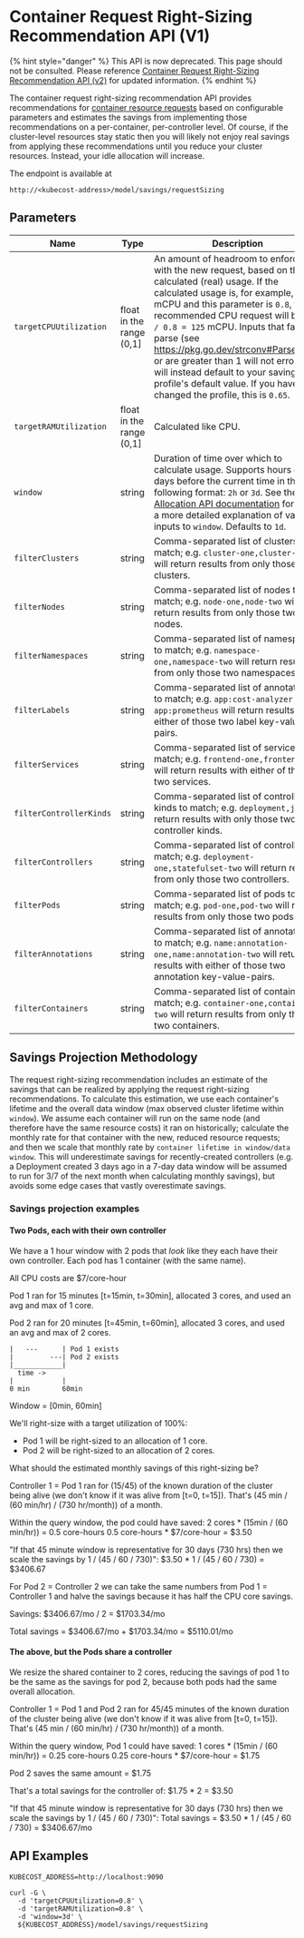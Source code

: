 # Container Request Right-Sizing Recommendation API (V1)

{% hint style="danger" %}
This API is now deprecated. This page should not be consulted. Please reference [Container Request Right-Sizing Recommendation API (v2)](/apis/apis-overview/api-request-right-sizing-v2.md) for updated information.
{% endhint %}

The container request right-sizing recommendation API provides recommendations for [container resource requests](https://kubernetes.io/docs/concepts/configuration/manage-resources-containers/) based on configurable parameters and estimates the savings from implementing those recommendations on a per-container, per-controller level. Of course, if the cluster-level resources stay static then you will likely not enjoy real savings from applying these recommendations until you reduce your cluster resources. Instead, your idle allocation will increase.

The endpoint is available at

```
http://<kubecost-address>/model/savings/requestSizing
```

## Parameters

| Name                    | Type                     | Description                                                                                                                                                                                                                                                                                                                                                                                                                                                                 |
| ----------------------- | ------------------------ | --------------------------------------------------------------------------------------------------------------------------------------------------------------------------------------------------------------------------------------------------------------------------------------------------------------------------------------------------------------------------------------------------------------------------------------------------------------------------- |
| `targetCPUUtilization`  | float in the range (0,1] | An amount of headroom to enforce with the new request, based on the calculated (real) usage. If the calculated usage is, for example, 100 mCPU and this parameter is `0.8`, the recommended CPU request will be `100 / 0.8 = 125` mCPU. Inputs that fail to parse (see https://pkg.go.dev/strconv#ParseFloat) or are greater than 1 will not error; they will instead default to your savings profile's default value. If you have not changed the profile, this is `0.65`. |
| `targetRAMUtilization`  | float in the range (0,1] | Calculated like CPU.                                                                                                                                                                                                                                                                                                                                                                                                                                                        |
| `window`                | string                   | Duration of time over which to calculate usage. Supports hours or days before the current time in the following format: `2h` or `3d`. See the [Allocation API documentation](/apis/apis-overview/api-allocation.md#querying) for more a more detailed explanation of valid inputs to `window`. Defaults to `1d`.                                                                                                                                                                                    |
| `filterClusters`        | string                   | Comma-separated list of clusters to match; e.g. `cluster-one,cluster-two` will return results from only those two clusters.                                                                                                                                                                                                                                                                                                                                                 |
| `filterNodes`           | string                   | Comma-separated list of nodes to match; e.g. `node-one,node-two` will return results from only those two nodes.                                                                                                                                                                                                                                                                                                                                                             |
| `filterNamespaces`      | string                   | Comma-separated list of namespaces to match; e.g. `namespace-one,namespace-two` will return results from only those two namespaces.                                                                                                                                                                                                                                                                                                                                         |
| `filterLabels`          | string                   | Comma-separated list of annotations to match; e.g. `app:cost-analyzer, app:prometheus` will return results with either of those two label key-value-pairs.                                                                                                                                                                                                                                                                                                                  |
| `filterServices`        | string                   | Comma-separated list of services to match; e.g. `frontend-one,frontend-two` will return results with either of those two services.                                                                                                                                                                                                                                                                                                                                          |
| `filterControllerKinds` | string                   | Comma-separated list of controller kinds to match; e.g. `deployment,job` will return results with only those two controller kinds.                                                                                                                                                                                                                                                                                                                                          |
| `filterControllers`     | string                   | Comma-separated list of controllers to match; e.g. `deployment-one,statefulset-two` will return results from only those two controllers.                                                                                                                                                                                                                                                                                                                                    |
| `filterPods`            | string                   | Comma-separated list of pods to match; e.g. `pod-one,pod-two` will return results from only those two pods.                                                                                                                                                                                                                                                                                                                                                                 |
| `filterAnnotations`     | string                   | Comma-separated list of annotations to match; e.g. `name:annotation-one,name:annotation-two` will return results with either of those two annotation key-value-pairs.                                                                                                                                                                                                                                                                                                       |
| `filterContainers`      | string                   | Comma-separated list of containers to match; e.g. `container-one,container-two` will return results from only those two containers.                                                                                                                                                                                                                                                                                                                                         |

## Savings Projection Methodology

The request right-sizing recommendation includes an estimate of the savings that can be realized by applying the request right-sizing recommendations. To calculate this estimation, we use each container's lifetime and the overall data window (max observed cluster lifetime within `window`). We assume each container will run on the same node (and therefore have the same resource costs) it ran on historically; calculate the monthly rate for that container with the new, reduced resource requests; and then we scale that monthly rate by `container lifetime in window/data window`. This will underestimate savings for recently-created controllers (e.g. a Deployment created 3 days ago in a 7-day data window will be assumed to run for 3/7 of the next month when calculating monthly savings), but avoids some edge cases that vastly overestimate savings.

### Savings projection examples

#### Two Pods, each with their own controller

We have a 1 hour window with 2 pods that _look_ like they each have their own controller. Each pod has 1 container (with the same name).

All CPU costs are $7/core-hour

Pod 1 ran for 15 minutes \[t=15min, t=30min], allocated 3 cores, and used an avg and max of 1 core.

Pod 2 ran for 20 minutes \[t=45min, t=60min], allocated 3 cores, and used an avg and max of 2 cores.

```
|   ---      | Pod 1 exists
|         ---| Pod 2 exists
|____________|
  time ->
|            |
0 min        60min
```

Window = \[0min, 60min]

We'll right-size with a target utilization of 100%:

* Pod 1 will be right-sized to an allocation of 1 core.
* Pod 2 will be right-sized to an allocation of 2 cores.

What should the estimated monthly savings of this right-sizing be?

Controller 1 = Pod 1 ran for (15/45) of the known duration of the cluster being alive (we don't know if it was alive from \[t=0, t=15]). That's (45 min / (60 min/hr) / (730 hr/month)) of a month.

Within the query window, the pod could have saved: 2 cores \* (15min / (60 min/hr)) = 0.5 core-hours 0.5 core-hours \* $7/core-hour = $3.50

"If that 45 minute window is representative for 30 days (730 hrs) then we scale the savings by 1 / (45 / 60 / 730)": $3.50 \* 1 / (45 / 60 / 730) = $3406.67

For Pod 2 = Controller 2 we can take the same numbers from Pod 1 = Controller 1 and halve the savings because it has half the CPU core savings.

Savings: $3406.67/mo / 2 = $1703.34/mo

Total savings = $3406.67/mo + $1703.34/mo = $5110.01/mo

#### The above, but the Pods share a controller

We resize the shared container to 2 cores, reducing the savings of pod 1 to be the same as the savings for pod 2, because both pods had the same overall allocation.

Controller 1 = Pod 1 and Pod 2 ran for 45/45 minutes of the known duration of the cluster being alive (we don't know if it was alive from \[t=0, t=15]). That's (45 min / (60 min/hr) / (730 hr/month)) of a month.

Within the query window, Pod 1 could have saved: 1 cores \* (15min / (60 min/hr)) = 0.25 core-hours 0.25 core-hours \* $7/core-hour = $1.75

Pod 2 saves the same amount = $1.75

That's a total savings for the controller of: $1.75 \* 2 = $3.50

"If that 45 minute window is representative for 30 days (730 hrs) then we scale the savings by 1 / (45 / 60 / 730)": Total savings = $3.50 \* 1 / (45 / 60 / 730) = $3406.67/mo

## API Examples

```
KUBECOST_ADDRESS=http://localhost:9090

curl -G \
  -d 'targetCPUUtilization=0.8' \
  -d 'targetRAMUtilization=0.8' \
  -d 'window=3d' \
  ${KUBECOST_ADDRESS}/model/savings/requestSizing
```
